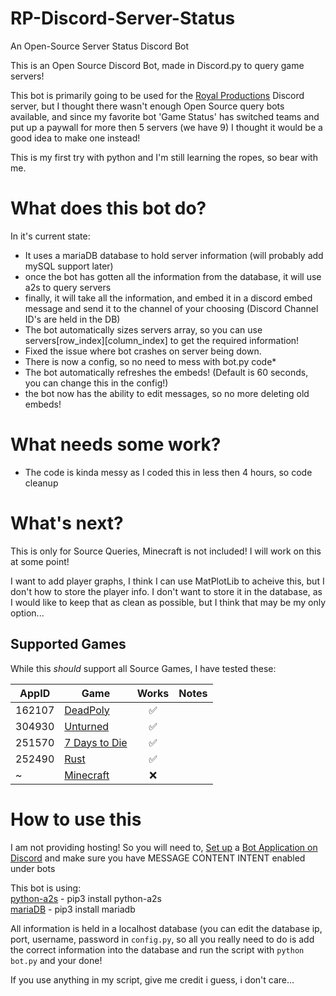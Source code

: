 # RP-Discord-Server-Status
An Open-Source Server Status Discord Bot

This is an Open Source Discord Bot, made in Discord.py to query game servers!

This bot is primarily going to be used for the <a href="https://discord.gg/royal-productions-360541835371741185">Royal Productions</a> Discord server, but I thought there wasn't enough Open Source query bots available, and since my favorite bot 'Game Status' has switched teams and put up a paywall for more then 5 servers (we have 9) I thought it would be a good idea to make one instead!

This is my first try with python and I'm still learning the ropes, so bear with me.

# What does this bot do?
In it's current state:
- It uses a mariaDB database to hold server information (will probably add mySQL support later)
- once the bot has gotten all the information from the database, it will use a2s to query servers
- finally, it will take all the information, and embed it in a discord embed message and send it to the channel of your choosing (Discord Channel ID's are held in the DB)
- The bot automatically sizes servers array, so you can use servers[row_index][column_index] to get the required information!
- Fixed the issue where bot crashes on server being down.
- There is now a config, so no need to mess with bot.py code*
- The bot automatically refreshes the embeds! (Default is 60 seconds, you can change this in the config!)
- the bot now has the ability to edit messages, so no more deleting old embeds!

# What needs some work?
- The code is kinda messy as I coded this in less then 4 hours, so code cleanup

# What's next?
This is only for Source Queries, Minecraft is not included! I will work on this at some point!

I want to add player graphs, I think I can use MatPlotLib to acheive this, but I don't how to store the player info. I don't want to store it in the database, as I would like to keep that as clean as possible, but I think that may be my only option...

## Supported Games

While this *should* support all Source Games, I have tested these:

AppID | Game | Works | Notes
----- | ---- | :---: | ----
162107 | [DeadPoly](https://store.steampowered.com/app/1621070/) | :white_check_mark: |
304930 | [Unturned](https://store.steampowered.com/app/304930/) | :white_check_mark: |
251570 | [7 Days to Die](http://store.steampowered.com/app/251570) | :white_check_mark: |
252490 | [Rust](http://store.steampowered.com/app/252490/) | :white_check_mark: |
~ | [Minecraft](http://www.minecraft.net/) | :x: |


# How to use this
I am not providing hosting! So you will need to, <a href="https://discordpy.readthedocs.io/en/stable/discord.html">Set up</a> a <a href="https://discord.com/developers/applications">Bot Application on Discord</a> and make sure you have MESSAGE CONTENT INTENT enabled under bots

This bot is using:<br>
<a href="https://github.com/Yepoleb/python-a2s">python-a2s</a> - pip3 install python-a2s<br>
<a href="https://mariadb.com/resources/blog/how-to-connect-python-programs-to-mariadb/">mariaDB</a> - pip3 install mariadb

All information is held in a localhost database (you can edit the database ip, port, username, password in `config.py`, so all you really need to do is add the correct information into the database and run the script with `python bot.py` and your done!

If you use anything in my script, give me credit i guess, i don't care...
